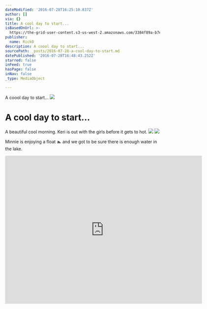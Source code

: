 ```yaml
---
dateModified: '2016-07-28T16:25:10.837Z'
author: []
via: {}
title: A cool day to start...
isBasedOnUrl: >-
  https://the-grid-user-content.s3-us-west-2.amazonaws.com/3384f89a-b7e7-4d7d-a011-2440fc295ef1.jpg
publisher:
  name: RickO
description: A coool day to start...
sourcePath: _posts/2016-07-28-a-cool-day-to-start.md
datePublished: '2016-07-28T16:48:43.252Z'
starred: false
inFeed: true
hasPage: false
inNav: false
_type: MediaObject

---
```

A coool day to start...
![](https://the-grid-user-content.s3-us-west-2.amazonaws.com/3384f89a-b7e7-4d7d-a011-2440fc295ef1.jpg)

# A cool day to start...

A beautiful cool morning. Keri is out with the girls before it gets to hot.
![](https://the-grid-user-content.s3-us-west-2.amazonaws.com/79b17f14-5180-4187-9524-0a1984a31ace.jpg)
![](https://the-grid-user-content.s3-us-west-2.amazonaws.com/0e12a65e-7b91-45cd-a675-f34edbc08e47.jpg)

Minnie is enjoying a float 🏊 and we got to be sure there is enough water in the lake.

<iframe src="https://cdn.embedly.com/widgets/media.html?src=https%3A%2F%2Fwww.youtube.com%2Fembed%2FoRSkI5Ol-e4%3Ffeature%3Doembed&amp;url=http%3A%2F%2Fwww.youtube.com%2Fwatch%3Fv%3DoRSkI5Ol-e4&amp;image=https%3A%2F%2Fi.ytimg.com%2Fvi%2FoRSkI5Ol-e4%2Fhqdefault.jpg&amp;key=b7d04c9b404c499eba89ee7072e1c4f7&amp;type=text%2Fhtml&amp;schema=youtube" width="640" height="480" scrolling="no" frameborder="0" allowfullscreen="" style=""></iframe>